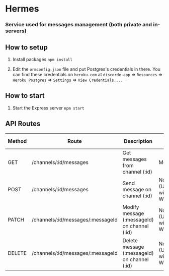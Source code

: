 # Hermes 

### Service used for messages management (both private and in-servers)

## How to setup

1. Install packages
   `npm install`

2. Edit the `ormconfig.json` file and put Postgres's credentials in there.
   You can find these credentials on `heroku.com` at `discorde-app` => `Resources` => `Heroku Postgres` => `Settings` => `View Credentials...`.

## How to start

1. Start the Express server
   `npm start`


## API Routes

| Method | Route | Description | Return Value | Auth Required | Admin Only |
|--------|-------|-------------|--------------|---------------|------------|
| GET | /channels/:id/messages | Get messages from channel (:id) | Message[] | Yes | No |
| POST | /channels/:id/messages | Send message on channel (:id) | Nothing (Update with WebSocket) | Yes | No |
| PATCH | /channels/:id/messages/:messageId | Modify message (:messageId) on channel (:id) | Nothing (Update with WebSocket) | Yes | No |
| DELETE | /channels/:id/messages/:messageId | Delete message (:messageId) on channel (:id) | Nothing (Update with WebSocket) | Yes | No |
